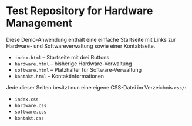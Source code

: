 # Test Repository for Hardware Management

Diese Demo-Anwendung enthält eine einfache Startseite mit Links zur Hardware-
und Softwareverwaltung sowie einer Kontaktseite.

* `index.html` – Startseite mit drei Buttons
* `hardware.html` – bisherige Hardware-Verwaltung
* `software.html` – Platzhalter für Software-Verwaltung
* `kontakt.html` – Kontaktinformationen

Jede dieser Seiten besitzt nun eine eigene CSS-Datei im Verzeichnis `css/`:
* `index.css`
* `hardware.css`
* `software.css`
* `kontakt.css`
